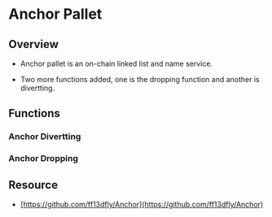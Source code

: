 # Anchor Pallet

## Overview

- Anchor pallet is an on-chain linked list and name service.

- Two more functions added, one is the dropping function and another is divertting.

## Functions

### Anchor Divertting

### Anchor Dropping

## Resource

- [https://github.com/ff13dfly/Anchor](https://github.com/ff13dfly/Anchor)